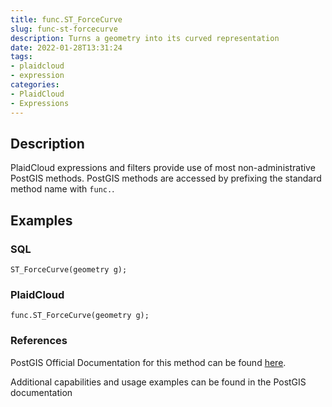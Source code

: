 ```yaml
---
title: func.ST_ForceCurve
slug: func-st-forcecurve
description: Turns a geometry into its curved representation
date: 2022-01-28T13:31:24
tags:
- plaidcloud
- expression
categories:
- PlaidCloud
- Expressions
---
```



## Description


PlaidCloud expressions and filters provide use of most non-administrative PostGIS methods. PostGIS methods are accessed by prefixing the standard method name with `func.`.



## Examples


### SQL



```
ST_ForceCurve(geometry g);
```


### PlaidCloud



```
func.ST_ForceCurve(geometry g);
```


### References


PostGIS Official Documentation for this method can be found [here](https://postgis.net/docs/manual-3.1/ST_ForceCurve.html).



Additional capabilities and usage examples can be found in the PostGIS documentation

